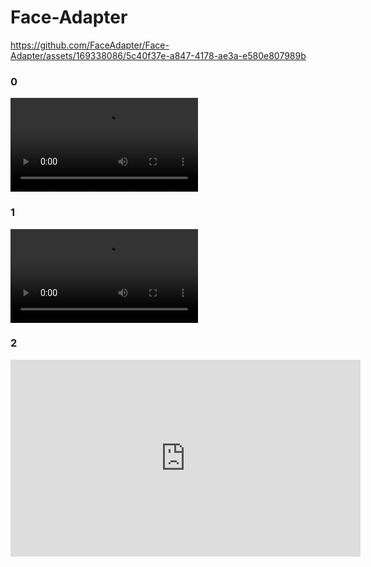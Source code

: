 # Face-Adapter

https://github.com/FaceAdapter/Face-Adapter/assets/169338086/5c40f37e-a847-4178-ae3a-e580e807989b
### 0

<video  controls>
    <source src="asset/banner.mp4" type="video/mp4">
</video>

### 1


<video src="https://github.com/FaceAdapter/Face-Adapter/assets/169338086/5c40f37e-a847-4178-ae3a-e580e807989b"  controls="controls" preload autoplay></video>

### 2

<iframe width="560" height="315" src="https://www.youtube.com/watch?v=RedYuZsLghI" frameborder="0" allow="accelerometer; autoplay; clipboard-write; encrypted-media; gyroscope; picture-in-picture" allowfullscreen></iframe>
